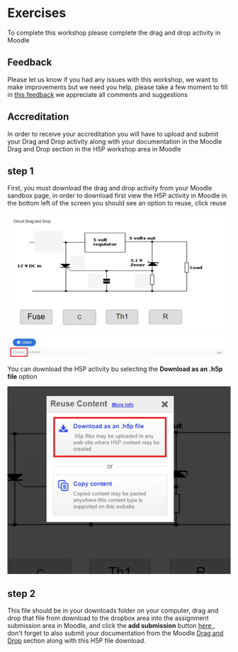 # Exercises

To complete this workshop please complete the drag and drop activity in Moodle

## Feedback

Please let us know if you had any issues with this workshop, we want to make improvements but we need you help, please take a few moment to fill in <a href="https://b.socrative.com/student/#quiz" target="_blank">this feedback</a> we appreciate all comments and suggestions 

## Accreditation

In order to receive your accreditation you will have to upload and submit your Drag and Drop activity along with your documentation in the Moodle Drag and Drop section in the H5P workshop area in Moodle

## step 1

First, you must download the drag and drop activity from your Moodle sandbox page, in order to download first view the H5P activity in Moodle in the bottom left of the screen you should see an option to reuse, click reuse 

![reuse](img/17.jpg)

You can download the H5P activity bu selecting the **Download as an .h5p file** option

![download](img/18.jpg)

## step 2

This file should be in your downloads folder on your computer, drag and drop that file from download to the dropbox area into the assignment submission area in Moodle, and click the **add submission** button <a href="http://conorpaul.com/moodle35/mod/assign/view.php?id=14" target="_blank"> here </a>, don't forget to also submit your documentation from the Moodle <a href="http://conorpaul.com/moodle35/course/view.php?id=9#section-2" target="_blank">Drag and Drop</a> section along with this H5P file download.



